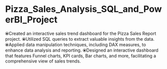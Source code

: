 # Pizza_Sales_Analysis_SQL_and_PowerBI_Project
⦿Created an interactive sales trend dashboard for the Pizza Sales Report project.
⦿Utilized SQL queries to extract valuable insights from the data.
⦿Applied data manipulation techniques, including DAX measures, to enhance data analysis and reporting.
⦿Designed an interactive dashboard that features Funnel charts, KPI cards, Bar charts, and more, facilitating a comprehensive view of sales trends.
